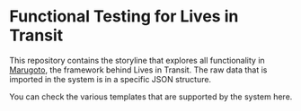 # Functional Testing for Lives in Transit

This repository contains the storyline that explores all functionality in [Marugoto](https://github.com/uzh/marugoto), the framework behind Lives in Transit. The raw data that is imported in the system is in a specific JSON structure.

You can check the various templates that are supported by the system here.
